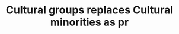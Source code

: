 ---
title: Cultural groups replaces Cultural minorities as pr
longTitle: '"Cultural groups" replaces "Cultural minorities" as preferred term in February 2009.'
tags:
- gccommon
historyNote:
- "[[Cultural groups Cultural minorities]]"
---